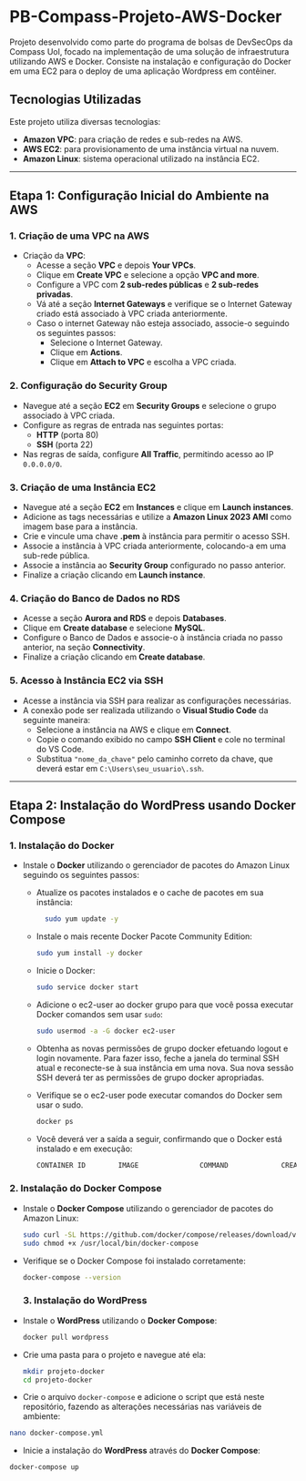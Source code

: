 # PB-Compass-Projeto-AWS-Docker
Projeto desenvolvido como parte do programa de bolsas de DevSecOps da Compass Uol, focado na implementação de uma solução de infraestrutura utilizando AWS e Docker. Consiste na instalação e configuração do Docker em uma EC2 para o deploy de uma aplicação Wordpress em contêiner.

## Tecnologias Utilizadas

Este projeto utiliza diversas tecnologias:

- **Amazon VPC**: para criação de redes e sub-redes na AWS.
- **AWS EC2**: para provisionamento de uma instância virtual na nuvem.
- **Amazon Linux**: sistema operacional utilizado na instância EC2.


---

## Etapa 1: Configuração Inicial do Ambiente na AWS

### 1. Criação de uma VPC na AWS
- Criação da **VPC**:
  - Acesse a seção **VPC** e depois **Your VPCs**. 
  - Clique em **Create VPC** e selecione a opção **VPC and more**. 
  - Configure a VPC com **2 sub-redes públicas** e **2 sub-redes privadas**.
  - Vá até a seção **Internet Gateways** e verifique se o Internet Gateway criado está associado à VPC criada anteriormente. 
  - Caso o internet Gateway não esteja associado, associe-o seguindo os seguintes passos:
    - Selecione o Internet Gateway.
    - Clique em **Actions**.
    - Clique em **Attach to VPC** e escolha a VPC criada.

### 2. Configuração do Security Group
- Navegue até a seção **EC2** em **Security Groups** e selecione o grupo associado à VPC criada.
- Configure as regras de entrada nas seguintes portas:
    - **HTTP** (porta 80)
    - **SSH** (porta 22)
- Nas regras de saída, configure **All Traffic**, permitindo acesso ao IP `0.0.0.0/0`.

### 3. Criação de uma Instância EC2
- Navegue até a seção **EC2** em **Instances** e clique em **Launch instances**.
- Adicione as tags necessárias e utilize a **Amazon Linux 2023 AMI** como imagem base para a instância.
- Crie e vincule uma chave **.pem** à instância para permitir o acesso SSH.
- Associe a instância à VPC criada anteriormente, colocando-a em uma sub-rede pública.
- Associe a instância ao **Security Group** configurado no passo anterior.
- Finalize a criação clicando em **Launch instance**.

### 4. Criação do Banco de Dados no RDS 
- Acesse a seção **Aurora and RDS** e depois **Databases**.
- Clique em **Create database** e selecione **MySQL**. 
- Configure o Banco de Dados e associe-o à instância criada no passo anterior, na seção **Connectivity**.
- Finalize a criação clicando em **Create database**.

### 5. Acesso à Instância EC2 via SSH
- Acesse a instância via SSH para realizar as configurações necessárias.
- A conexão pode ser realizada utilizando o **Visual Studio Code** da seguinte maneira: 
  - Selecione a instância na AWS e clique em **Connect**. 
  - Copie o comando exibido no campo **SSH Client** e cole no terminal do VS Code. 
  - Substitua `"nome_da_chave"` pelo caminho correto da chave, que deverá estar em `C:\Users\seu_usuario\.ssh`.

---

## Etapa 2: Instalação do WordPress usando Docker Compose 

### 1. Instalação do Docker
- Instale o **Docker** utilizando o gerenciador de pacotes do Amazon Linux seguindo os seguintes passos:

  - Atualize os pacotes instalados e o cache de pacotes em sua instância:

    ```bash
      sudo yum update -y
    ```

  - Instale o mais recente Docker Pacote Community Edition:

    ```bash
    sudo yum install -y docker
    ```

  - Inicie o Docker:

    ```bash
    sudo service docker start
    ```

  - Adicione o ec2-user ao docker grupo para que você possa executar Docker comandos sem usar `sudo`:

    ```bash
    sudo usermod -a -G docker ec2-user
    ```

  - Obtenha as novas permissões de grupo docker efetuando logout e login novamente. Para fazer isso, feche a janela do terminal SSH atual e reconecte-se à sua instância em uma nova. Sua nova sessão SSH deverá ter as permissões de grupo docker apropriadas.

  - Verifique se o ec2-user pode executar comandos do Docker sem usar o sudo.

    ```bash
    docker ps
    ```

  - Você deverá ver a saída a seguir, confirmando que o Docker está instalado e em execução:

    ```bash
    CONTAINER ID        IMAGE               COMMAND             CREATED             STATUS              PORTS               NAMES
    ```

### 2. Instalação do Docker Compose
- Instale o **Docker Compose** utilizando o gerenciador de pacotes do Amazon Linux:

  ```bash
  sudo curl -SL https://github.com/docker/compose/releases/download/v2.34.0/docker-compose-linux-x86_64 -o /usr/local/bin/docker-compose
  sudo chmod +x /usr/local/bin/docker-compose
  ```

- Verifique se o Docker Compose foi instalado corretamente:

  ```bash
  docker-compose --version
  ```

  ### 3. Instalação do WordPress
- Instale o **WordPress** utilizando o **Docker Compose**:

  ```bash
  docker pull wordpress
  ```

- Crie uma pasta para o projeto e navegue até ela:

  ```bash
  mkdir projeto-docker
  cd projeto-docker
  ```

- Crie o arquivo `docker-compose` e adicione o script que está neste repositório, fazendo as alterações necessárias nas variáveis de ambiente:

```bash
nano docker-compose.yml
```

- Inicie a instalação do **WordPress** através do **Docker Compose**:

```bash
docker-compose up
```